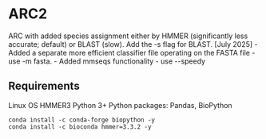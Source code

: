 # ARC2
ARC with added species assignment either by  HMMER (significantly less accurate; default) or BLAST (slow). Add the -s flag for BLAST.
[July 2025] - Added a separate more efficient classifier file operating on the FASTA file - use -m fasta.
            - Added mmseqs functionality - use --speedy

## Requirements

Linux OS
HMMER3
Python 3+
Python packages: Pandas, BioPython

```shell
conda install -c conda-forge biopython -y
conda install -c bioconda hmmer=3.3.2 -y
```
